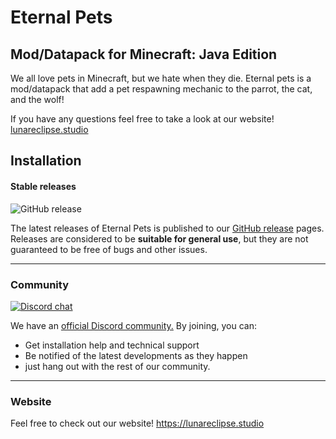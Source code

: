 # Eternal Pets
## Mod/Datapack for Minecraft: Java Edition

We all love pets in Minecraft, but we hate when they die. Eternal pets is a mod/datapack that add a pet respawning mechanic to the parrot, the cat, and the wolf!

If you have any questions feel free to take a look at our website! [lunareclipse.studio](https://www.lunareclipse.studio/eternal-pets)

## Installation

#### Stable releases

![GitHub release](https://img.shields.io/github/v/release/LunarEclipseStudios/Eternal-Pets)

The latest releases of Eternal Pets is published to our [GitHub release](https://github.com/LunarEclipseStudios/Eternal-Pets/releases) pages. 
Releases are considered to be **suitable for general use**, but they are not guaranteed to be free of bugs and other issues.

---

### Community
[![Discord chat](https://img.shields.io/badge/chat%20on-discord-7289DA?logo=discord&logoColor=white)](https://discord.gg/RmMtqxJJgH)

We have an [official Discord community.](https://discord.gg/RmMtqxJJgH) By joining, you can:
- Get installation help and technical support
- Be notified of the latest developments as they happen
- just hang out with the rest of our community.

---

### Website
Feel free to check out our website!
https://lunareclipse.studio

